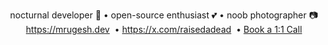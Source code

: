 <!--
<img src=/tw-banner.gif alt='cover image' align='center'>
-->
<p align="center">
  nocturnal developer 🦉 • open-source enthusiast 💕 • noob photographer 📷
  <br>
  <a href='https://mrugesh.dev'>https://mrugesh.dev</a>
   • 
  <a href='https://x.com/raisedadead'>https://x.com/raisedadead</a>
   • 
  <a href='https://mrugesh.dev/meet'>Book a 1:1 Call</a>
</p>
